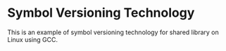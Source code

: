 # Symbol Versioning Technology
This is an example of symbol versioning technology for shared library on Linux
using GCC.
